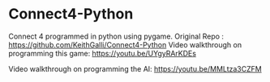 # Connect4-Python
Connect 4 programmed in python using pygame.
Original Repo : https://github.com/KeithGalli/Connect4-Python
Video walkthrough on programming this game: https://youtu.be/UYgyRArKDEs

Video walkthrough on programming the AI: https://youtu.be/MMLtza3CZFM
